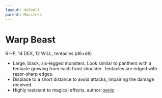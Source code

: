 ```yaml
---
layout: default
parent: Monsters
---
```

# Warp Beast
6 HP, 14 DEX, 12 WILL, tentacles (d6+d6)
-   Large, black, six-legged monsters. Look similar to panthers with a
    tentacle growing from each front shoulder. Tentacles are ridged with
    razor-sharp edges.
-   Displace to a short distance to avoid attacks, impairing the damage
    received.
-   Highly resistant to magical effects.
author: [xenio](https://xenioinabottle.blogspot.com)
